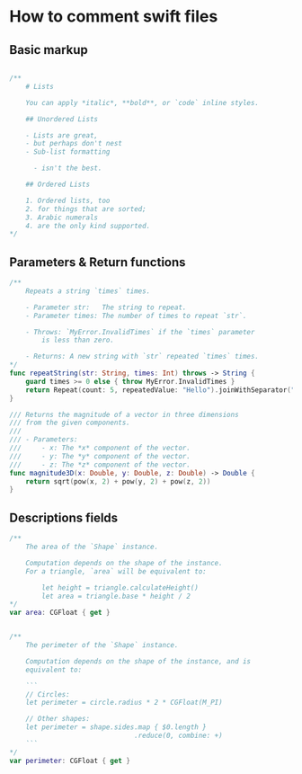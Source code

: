 # How to comment swift files

## Basic markup

```swift

/**
    # Lists

    You can apply *italic*, **bold**, or `code` inline styles.

    ## Unordered Lists

    - Lists are great,
    - but perhaps don't nest
    - Sub-list formatting

      - isn't the best.

    ## Ordered Lists

    1. Ordered lists, too
    2. for things that are sorted;
    3. Arabic numerals
    4. are the only kind supported.
*/

```


## Parameters & Return functions

```swift
/**
    Repeats a string `times` times.

    - Parameter str:   The string to repeat.
    - Parameter times: The number of times to repeat `str`.

    - Throws: `MyError.InvalidTimes` if the `times` parameter 
        is less than zero.

    - Returns: A new string with `str` repeated `times` times.
*/
func repeatString(str: String, times: Int) throws -> String {
    guard times >= 0 else { throw MyError.InvalidTimes }
    return Repeat(count: 5, repeatedValue: "Hello").joinWithSeparator("")
}

/// Returns the magnitude of a vector in three dimensions
/// from the given components.
///
/// - Parameters:
///     - x: The *x* component of the vector.
///     - y: The *y* component of the vector.
///     - z: The *z* component of the vector.
func magnitude3D(x: Double, y: Double, z: Double) -> Double {
    return sqrt(pow(x, 2) + pow(y, 2) + pow(z, 2))
}
```

## Descriptions fields
```swift
/**
    The area of the `Shape` instance.

    Computation depends on the shape of the instance. 
    For a triangle, `area` will be equivalent to:

        let height = triangle.calculateHeight()
        let area = triangle.base * height / 2
*/
var area: CGFloat { get }


/**
    The perimeter of the `Shape` instance.

    Computation depends on the shape of the instance, and is
    equivalent to: 

    ```
    // Circles:
    let perimeter = circle.radius * 2 * CGFloat(M_PI)

    // Other shapes:
    let perimeter = shape.sides.map { $0.length }
                               .reduce(0, combine: +)
    ```
*/
var perimeter: CGFloat { get }

```
